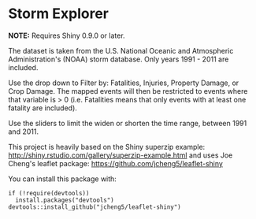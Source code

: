 # Storm Explorer

**NOTE:** Requires Shiny 0.9.0 or later.

The dataset is taken from the U.S. National Oceanic and Atmospheric Administration's (NOAA) storm database. Only years 1991 - 2011 are included. 

Use the drop down to Filter by: Fatalities, Injuries, Property Damage, or Crop Damage. The mapped events will then be restricted to events where that variable is > 0 (i.e. Fatalities means that only events with at least one fatality are included).

Use the sliders to limit the widen or shorten the time range, between 1991 and 2011.

This project is heavily based on the Shiny superzip example: http://shiny.rstudio.com/gallery/superzip-example.html and uses Joe Cheng's leaflet package: https://github.com/jcheng5/leaflet-shiny

You can install this package with:
```
if (!require(devtools))
  install.packages("devtools")
devtools::install_github("jcheng5/leaflet-shiny")

```

